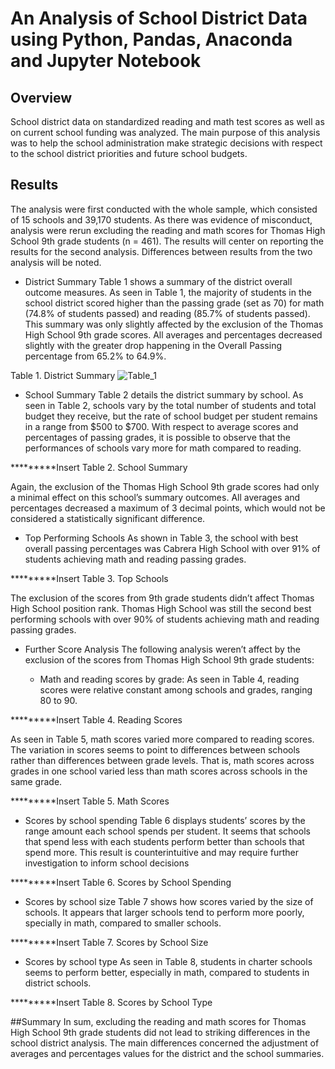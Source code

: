 # An Analysis of School District Data using Python, Pandas, Anaconda and Jupyter Notebook

## Overview
School district data on standardized reading and math test scores as well as on current school funding was analyzed. The main purpose of this analysis was to help the school administration make strategic decisions with respect to the school district priorities and future school budgets.

## Results
The analysis were first conducted with the whole sample, which consisted of 15 schools and 39,170 students. As there was evidence of misconduct, analysis were rerun excluding the reading and math scores for Thomas High School 9th grade students (n = 461). The results will center on reporting the results for the second analysis. Differences between results from the two analysis will be noted.

- District Summary
Table 1 shows a summary of the district overall outcome measures. As seen in Table 1, the majority of students in the school district scored higher than the passing grade (set as 70) for math (74.8% of students passed) and reading (85.7% of students passed). This summary was only slightly affected by the exclusion of the Thomas High School 9th grade scores. All averages and percentages decreased slightly with the greater drop happening in the Overall Passing percentage from 65.2% to 64.9%. 

Table 1. District Summary
![Table_1](https://user-images.githubusercontent.com/89421440/141709118-a9831008-3dcf-4028-81aa-edacde135e44.png)

- School Summary 
Table 2 details the district summary by school. As seen in Table 2, schools vary by the total number of students and total budget they receive, but the rate of school budget per student remains in a range from $500 to $700. With respect to average scores and percentages of passing grades, it is possible to observe that the performances of schools vary more for math compared to reading.

*********Insert Table 2. School Summary

Again, the exclusion of the Thomas High School 9th grade scores had only a minimal effect on this school’s summary outcomes. All averages and percentages decreased a maximum of 3 decimal points, which would not be considered a statistically significant difference.

- Top Performing Schools 
As shown in Table 3, the school with best overall passing percentages was Cabrera High School with over 91% of students achieving math and reading passing grades.

*********Insert Table 3. Top Schools

The exclusion of the scores from 9th grade students didn’t affect Thomas High School position rank. Thomas High School was still the second best performing schools with over 90% of students achieving math and reading passing grades.

- Further Score Analysis
The following analysis weren’t affect by the exclusion of the scores from Thomas High School 9th grade students:
	
	- Math and reading scores by grade:
As seen in Table 4, reading scores were relative constant among schools and grades, ranging 80 to 90.

*********Insert Table 4. Reading Scores

As seen in Table 5, math scores varied more compared to reading scores. The variation in scores seems to point to differences between schools rather than differences between grade levels. That is, math scores across grades in one school varied less than math scores across schools in the same grade.

 *********Insert Table 5. Math Scores

  - Scores by school spending
Table 6 displays students’ scores by the range amount each school spends per student. It seems that schools that spend less with each students perform better than schools that spend more. This result is counterintuitive and may require further investigation to inform school decisions

 *********Insert Table 6. Scores by School Spending

  - Scores by school size
Table 7 shows how scores varied by the size of schools. It appears that larger schools tend to perform more poorly, specially in math, compared to smaller schools.

 *********Insert Table 7. Scores by School Size

  - Scores by school type
As seen in Table 8, students in charter schools seems to perform  better, especially in math, compared to students in district schools.

 *********Insert Table 8. Scores by School Type

##Summary
In sum, excluding the reading and math scores for Thomas High School 9th grade students did not lead to striking differences in the school district analysis. The main differences concerned the adjustment of averages and percentages values for the district and the school summaries.
